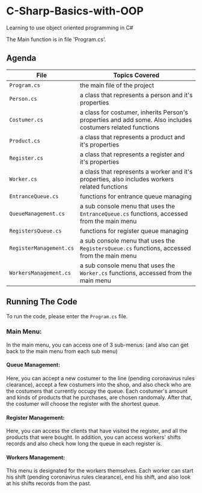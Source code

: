 # C-Sharp-Basics-with-OOP
Learning to use object oriented programming in C#

The Main function is in file 'Program.cs'.

## Agenda

|File       | Topics Covered |
|----------------|---------|
|`Program.cs`| the main file of the project |
|`Person.cs`| a class that represents a person and it's properties |
|`Costumer.cs`| a class for costumer, inherits Person's properties and add some. Also includes costumers related functions |
|`Product.cs`| a class that represents a product and it's properties |
|`Register.cs`| a class that represents a register and it's properties |
|`Worker.cs`| a class that represents a worker and it's properties, also includes workers related functions |
|`EntranceQueue.cs`| functions for entrance queue managing|
|`QueueManagement.cs`| a sub console menu that uses the `EntranceQueue.cs` functions, accessed from the main menu |
|`RegistersQueue.cs`| functions for register queue managing|
|`RegisterManagement.cs`| a sub console menu that uses the `RegistersQueue.cs` functions, accessed from the main menu |
|`WorkersManagement.cs`| a sub console menu that uses the `Worker.cs` functions, accessed from the main menu |


## Running The Code
To run the code, please enter the `Program.cs` file. 
### Main Menu:
In the main menu, you can access one of 3 sub-menus: (and also can get back to the main menu from each sub menu)
#### Queue Management:
Here, you can accept a new costumer to the line (pending coronavirus rules clearance), accept a few costumers into the shop, and also check who are the costumers that currently occupy the queue. Each costumer's amount and kinds of products that he purchases, are chosen randomaly. After that, the costumer will choose the register with the shortest queue.
#### Register Management:
Here, you can access the clients that have visited the register, and all the products that were bought. In addition, you can access workers' shifts records and also check how long the queue in each register is.
#### Workers Management:
This menu is designated for the workers themselves. Each worker can start his shift (pending coronavirus rules clearance), end his shift, and also look at his shifts records from the past.
